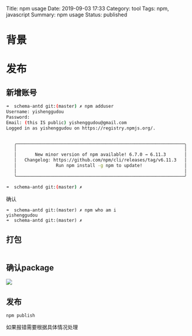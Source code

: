 Title: npm usage
Date: 2019-09-03 17:33
Category: tool
Tags: npm, javascript
Summary: npm usage 
Status: published


# 背景

# 发布

## 新增账号

```bash
➜  schema-antd git:(master) ✗ npm adduser 
Username: yishenggudou
Password: 
Email: (this IS public) yishenggudou@gmail.com
Logged in as yishenggudou on https://registry.npmjs.org/.


   ╭────────────────────────────────────────────────────────────────╮
   │                                                                │
   │       New minor version of npm available! 6.7.0 → 6.11.3       │
   │   Changelog: https://github.com/npm/cli/releases/tag/v6.11.3   │
   │               Run npm install -g npm to update!                │
   │                                                                │
   ╰────────────────────────────────────────────────────────────────╯

➜  schema-antd git:(master) ✗ 

```

确认

```
➜  schema-antd git:(master) ✗ npm who am i
yishenggudou
➜  schema-antd git:(master) ✗ 
```

## 打包

```

```

## 确认package

![](/docs/blog/static/15676561408950.jpg)


## 发布

```
npm publish
```

如果报错需要根据具体情况处理

